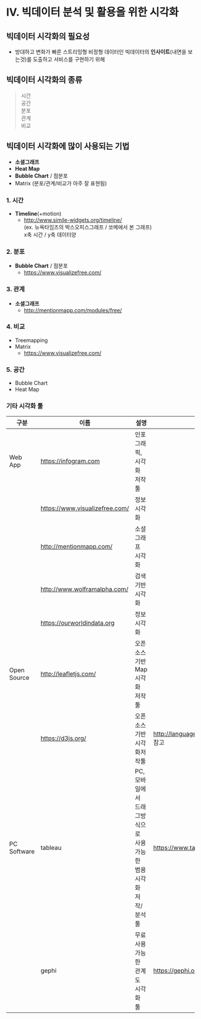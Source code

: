# IV. 빅데이터 분석 및 활용을 위한 시각화

## 빅데이터 시각화의 필요성
- 방대하고 변화가 빠른 스트리밍형 비정형 데이터인 빅데이터의 **인사이트**(내면을 보는것)를 도출하고 서비스를 구현하기 위해

## 빅데이터 시각화의 종류
> 시간  
> 공간  
> 분포  
> 관계  
> 비교

## 빅데이터 시각화에 많이 사용되는 기법
- **소셜그래프**
- **Heat Map**
- **Bubble Chart** / 점분포
- Matrix (분포/관계/비교가 아주 잘 표현됨)

### 1. 시간
- **Timeline**(+motion)  
  - http://www.simile-widgets.org/timeline/  
(ex. 뉴욕타임즈의 박스오피스그래프 / 쏘메에서 본 그래프)  
x축 시간 / y축 데이터양

### 2. 분포
- **Bubble Chart** / 점분포  
  - https://www.visualizefree.com/

### 3. 관계
- **소셜그래프**  
  - http://mentionmapp.com/modules/free/

### 4. 비교
- Treemapping
- Matrix    
  - https://www.visualizefree.com/

### 5. 공간
- Bubble Chart
- Heat Map

### 기타 시각화 툴
| 구분 | 이름 | 설명 | 비고 |
|---|---|---|---|
| Web App | https://infogram.com | 인포그래픽, 시각화 저작툴 |   |
|   | https://www.visualizefree.com/ | 정보 시각화 |   |
|   | http://mentionmapp.com/ | 소셜 그래프 시각화 |   |
|   | http://www.wolframalpha.com/ | 검색기반 시각화 |   |
|   | https://ourworldindata.org | 정보 시각화 |   |
| Open Source | http://leafletjs.com/ | 오픈소스기반 Map시각화 저작툴 |   |
|   | https://d3js.org/ | 오픈소스기반 시각화저작툴 | http://languagenetwork.cotrino.com/ 참고 |
| PC Software | tableau | PC,모바일에서 드래그방식으로 사용가능한 범용 시각화 저작/분석 툴 | https://www.tableau.com |
|   | gephi | 무료사용가능한 관계도 시각화 툴 | https://gephi.org/ |

